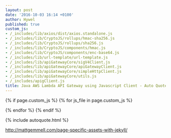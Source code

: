 ```yaml
---
layout: post
date: '2016-10-03 16:14 +0100'
author: Hywel
published: true
custom_js:
- /_includes/lib/axios/dist/axios.standalone.js
- /_includes/lib/CryptoJS/rollups/hmac-sha256.js
- /_includes/lib/CryptoJS/rollups/sha256.js
- /_includes/lib/CryptoJS/components/hmac.js
- /_includes/lib/CryptoJS/components/enc-base64.js
- /_includes/lib/url-template/url-template.js
- /_includes/lib/apiGatewayCore/sigV4Client.js
- /_includes/lib/apiGatewayCore/apiGatewayClient.js
- /_includes/lib/apiGatewayCore/simpleHttpClient.js
- /_includes/lib/apiGatewayCore/utils.js
- /_includes/apigClient.js
title: Java AWS Lambda API Gateway using Javascript Client - Auto Quote
---
```

{% if page.custom_js %}
  {% for js_file in page.custom_js %}
  <script src='{{ js_file }}' type="text/javascript"></script>
  {% endfor %}
{% endif %}

{% include autoquote.html %}

http://mattgemmell.com/page-specific-assets-with-jekyll/
